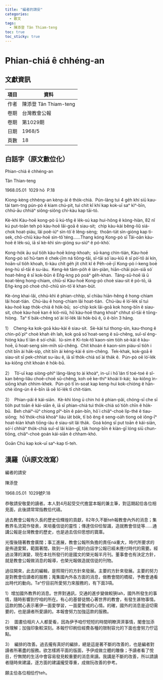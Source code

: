 ```yaml
---
title: "編者的請安"
categories:
  - 散文
tags:
  - 陳添登 Tân Thiam-teng
toc: true
toc_sticky: true
---
```


# Phian-chiá ê chhéng-an

## 文獻資訊

| 項目 | 資料 |
|---|---|
| 作者 | 陳添登 Tân Thiam-teng |
| 卷期 | 台灣教會公報 |
| 卷期 | 第1029期 |
| 日期 | 1968/5 |
| 頁數 | 18 |

## 白話字（原文數位化）

Phian-chiá ê chhéng-an

Tân Thian-teng

1968.05.01  1029 hō  P.18

Kiong-kèng chhéng-an kèng-ài ê tho̍k-chiá.  Pún-lâng tuì 4 ge̍h khí siū kau-tài tam-tng pún-pò ê kiam chú-pit, tuì chit kî khí kap kok-uī saⁿ kìⁿ-bīn, chhú-āu chhiáⁿ siông-siông chí-kàu kap tāi-tó.

Kè-khì Kàu-hoē kong-pò ū kú-tn̂g ê le̍k-sú kap hui-hông ê kòng-hiàn, 82 nî kú put-toān teh pò kàu-hoē lāi-goā ê siau-sit;  chi̍p kàu-kài bêng-liû siá-chok hoat-piáu, lâi poê-iúⁿ sìn-tô͘ ê lêng-sèng;  thoân-ta̍t sìn-gióng kap tì-sek, chō-chiū kàu-hoē sìn-tô͘ téng......Thang kóng Kong-pò sī Tâi-oân kàu-hoē ê le̍k-sú, iā sī kè-khì sìn-gióng su-siúⁿ ê pó-khò͘.

Kong-ho̍k āu suî tio̍h kàu-hoē kóng-khoah;  sū-kang chìn-tián, Kàu-hoē Kong-pò só͘ hū-tam ê chek-jīm ná tiōng-tāi, sî-tāi só͘ iau-kiû ê sī pò͘-tō ài kín, hoān-uî tio̍h khoah, tì-kàu chi̍t ge̍h ji̍t chi̍t kî ê Pe̍h-oē-jī Kong-pò í-keng boē èng-hù sî-tāi ê su-iàu.  Keng-kè tām-po̍h ê ián-piàn, hiān-chāi pún-siā só͘ hoat-hêng ê sī kok-bûn ê En̂g-kng pò poàⁿ ge̍h-khan.  Táng-sū-hoē iā ū koat-tēng hong-chiam, chiū-sī Kàu-hoē Kong-pò choè siau-sit ê pò-tō, iā En̂g-kng pò choè chō-chiū sìn-tô͘ ê khan-bu̍t.

Kè-óng khai-lâi, chhú-khì ê phian-chhip, sī chiàu hiān-hêng ê hong-chiam lâi hoat-tián.  Chú-iàu ê hong-chiam lâi hoat-tián.  Chú-iàu ê ló͘-le̍k sī tuì kàu-hoē kap tho̍k-chiá ê ho̍k-bū;  so͘-chi̍p kok lāi-goā kok hong-bīn ê siau-sit, choè kàu-hoē kan ê kiô-niû, hō͘ kàu-hoē thang khoàⁿ chhut sî-tāi ê tōng-hiòng.  Taⁿ tī ba̍k-chêng só͘ ài ló͘-le̍k lâi ho̍k-bū ê, ū ē-bīn 3 hāng.

1）  Cheng-ka kok-goā kàu-kài ê siau-sit.  Sè-kài tuì thong-sìn, kau-thong ê chìn-pō͘ pìⁿ choè khah e̍h lah, kok goā só͘ hoat-seng ê sū-chêng, suî-sî éng-hióng kàu tī lán ê só͘-chāi.  Iú-sim ê Ki-tok-tô͘ kaon-sim tio̍h sè-kài ê kàu-hoē, ū hoat-seng sím-mi̍h sū-chêng.  Chit khoán ê kaon-sim piáu-sī tio̍h i chi̍t bīn ài ha̍k-si̍p, chi̍t bīn ài kéng-kài ê sim-chêng.  Tek-khak, kok-goā ê siau-sit sī pek-chhiat su-iàu ê, iā sī tho̍k-chiá só͘ ài tha̍k ê.  Pún-pò oē ló͘-le̍k ka-kiông chit khoán ê ho̍k-bū.

2）  Tô͘-uī kap siòng-phìⁿ lâng-lâng to ài khoàⁿ, in-uī i hō͘ lán tī toé-toé ê sî-kan bêng-liâu choē-choē sū-chêng, koh oē ke-thiⁿ khoài lí-kái;  ka-kiông ìn-siōng khah chhim-khek.  Pún-pò tī ìn-soat kap keng-huì kok-chióng ê hān-chè iông-ún ê ē-bīn iā oē ló͘-le̍k tī chit-tiám.

3）  Phian-pâi ê kái-siān.  Kè-khì lóng ū chin hó ê phian-pâi, chóng-sī che sī tio̍h put toān ê kái-siān ê, iā sī phian-chiá tuì tho̍k-chiá só͘ tio̍h chīn ê ho̍k-bū.  Beh cháiⁿ-iūⁿ chiong pîⁿ-bīn ê pán-bīn, hō͘ i chiâⁿ-choè li̍p-thé ê tiau-siōng;  hō͘ tho̍k-chiá khoàⁿ liáu ia̍t bo̍k, tī bô êng ê seng-oa̍h tiong oē iông-īⁿ hoat-kiàn khah tiōng-iàu ê siau-sit lâi tha̍k.  Goá kóng sī put toān ê kái-siān, só͘-í chhiáⁿ tho̍k-chiá suî-sî lâi kiàn-gī, ta̍k hong-bīn ê kiàn-gī lóng siū chun-tiōng, chiâⁿ-choè goán kái-siān ê chham-khó.

Goān Chú kap kok-uī saⁿ-kap tī-teh.

## 漢羅（Ùi原文改寫）

編者的請安

陳添登

1968.05.01  1029號P.18

恭敬請安敬愛的讀者。本人對4月起受交代擔當本報的兼主筆，對這期起佮各位相見面，此後請常常指教佮代禱。

過去教會公報有久長的歷史佮輝煌的貢獻，82年久不斷teh報教會內外的消息；集教界名流寫作發表，來培養信徒的靈性；傳達信仰佮智識，造就教會信徒等......通講公報是台灣教會的歷史，也是過去信仰思想的寶庫。

光復後隨著教會廣闊；事工進展，教會公報所負擔的責任ná重大，時代所要求的是佈道愛緊，範圍著闊，致到一月日一期的白話字公報已經未應付時代的需要。經過淡薄的演變，現在本社所發行的是國文的榮光報半月刊。董事會也有決定方針，就是教會公報做消息的報導，也榮光報做造就信徒的刊物。

過往開來，此去的編輯，是照現行的方針來發展。主要的方針來發展。主要的努力是對教會佮讀者的服務；蒐集國內外各方面的消息，做教會間的橋樑，予教會通看出時代的動向。Taⁿ佇目前所愛努力來服務的，有下面3項。

1）增加國外教界的消息。世界對通訊，交通的進步變做較狹lah，國外所發生的事情，隨時影響到佇咱的所在。有心的基督徒關心著世界的教會，有發生甚物事情。這款的關心表示著伊一面愛學習，一面愛警戒的心情。的確，國外的消息是迫切需要的，也是讀者所愛讀的。本報會努力加強這款的服務。

2）  圖畫佮相片人人都愛看，因為伊予咱佇短短的時間明瞭濟濟事情，閣會加添快理解；加強印象較深刻。本報佇印刷佮經費各種的限制容允的下面也會努力佇這點。

3）  編排的改善。過去攏有真好的編排，總是這是著不斷的改善的，也是編者對讀者所著盡的服務。欲怎樣將平面的版面，予伊成做立體的雕像；予讀者看了悅目，佇無閒的生活中會容易發見較重要的消息來讀。我講是不斷的改善，所以請讀者隨時來建議，逐方面的建議攏受尊重，成做阮改善的參考。

願主佮各位相佮佇teh。

